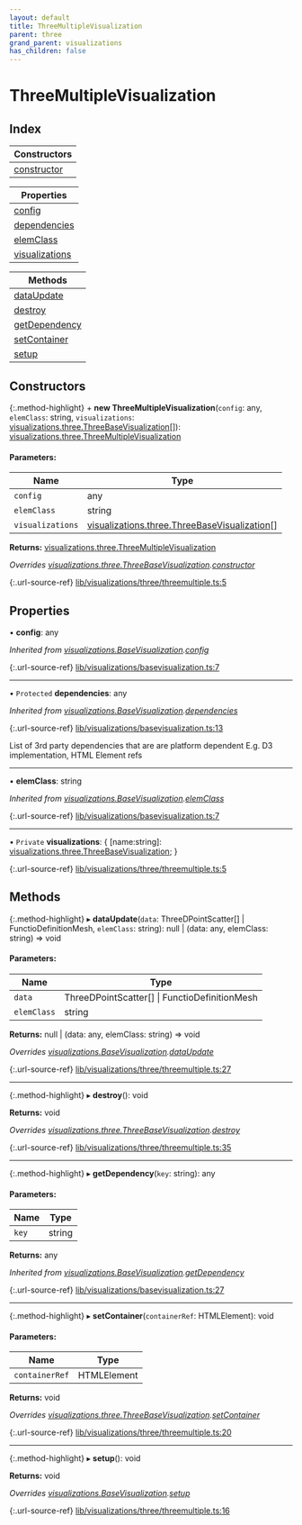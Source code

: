 ```yaml
---
layout: default
title: ThreeMultipleVisualization
parent: three
grand_parent: visualizations
has_children: false
---
```


# ThreeMultipleVisualization

## Index

| Constructors |
|-----------|
| [constructor](#constructor) |

| Properties |
|-----------|
| [config](#config) |
| [dependencies](#dependencies) |
| [elemClass](#elemclass) |
| [visualizations](#visualizations) |

| Methods |
|-----------|
| [dataUpdate](#dataupdate) |
| [destroy](#destroy) |
| [getDependency](#getdependency) |
| [setContainer](#setcontainer) |
| [setup](#setup) |

## Constructors

{:.method-highlight}
\+ **new ThreeMultipleVisualization**(`config`: any, `elemClass`: string, `visualizations`: [visualizations.three.ThreeBaseVisualization](../visualizations_three_threebasevisualization)[]): [visualizations.three.ThreeMultipleVisualization](../visualizations_three_threemultiplevisualization)

#### Parameters:

Name | Type |
------ | ------ |
`config` | any |
`elemClass` | string |
`visualizations` | [visualizations.three.ThreeBaseVisualization](../visualizations_three_threebasevisualization)[] |

**Returns:** [visualizations.three.ThreeMultipleVisualization](../visualizations_three_threemultiplevisualization)

*Overrides [visualizations.three.ThreeBaseVisualization](../visualizations_three_threebasevisualization).[constructor](../visualizations_three_threebasevisualization#constructor)*

{:.url-source-ref}
[lib/visualizations/three/threemultiple.ts:5](https://github.com/ascentcore/dataspot/blob/3098228/lib/visualizations/three/threemultiple.ts#L5)

## Properties

•  **config**: any

*Inherited from [visualizations.BaseVisualization](../visualizations_basevisualization).[config](../visualizations_basevisualization#config)*

{:.url-source-ref}
[lib/visualizations/basevisualization.ts:7](https://github.com/ascentcore/dataspot/blob/3098228/lib/visualizations/basevisualization.ts#L7)

___

• `Protected` **dependencies**: any

*Inherited from [visualizations.BaseVisualization](../visualizations_basevisualization).[dependencies](../visualizations_basevisualization#dependencies)*

{:.url-source-ref}
[lib/visualizations/basevisualization.ts:13](https://github.com/ascentcore/dataspot/blob/3098228/lib/visualizations/basevisualization.ts#L13)

List of 3rd party dependencies that are are platform dependent
E.g. D3 implementation, HTML Element refs

___

•  **elemClass**: string

*Inherited from [visualizations.BaseVisualization](../visualizations_basevisualization).[elemClass](../visualizations_basevisualization#elemclass)*

{:.url-source-ref}
[lib/visualizations/basevisualization.ts:7](https://github.com/ascentcore/dataspot/blob/3098228/lib/visualizations/basevisualization.ts#L7)

___

• `Private` **visualizations**: { [name:string]: [visualizations.three.ThreeBaseVisualization](../visualizations_three_threebasevisualization);  }

{:.url-source-ref}
[lib/visualizations/three/threemultiple.ts:5](https://github.com/ascentcore/dataspot/blob/3098228/lib/visualizations/three/threemultiple.ts#L5)

## Methods

{:.method-highlight}
▸ **dataUpdate**(`data`: ThreeDPointScatter[] \| FunctioDefinitionMesh, `elemClass`: string): null \| (data: any, elemClass: string) => void

#### Parameters:

Name | Type |
------ | ------ |
`data` | ThreeDPointScatter[] \| FunctioDefinitionMesh |
`elemClass` | string |

**Returns:** null \| (data: any, elemClass: string) => void

*Overrides [visualizations.BaseVisualization](../visualizations_basevisualization).[dataUpdate](../visualizations_basevisualization#dataupdate)*

{:.url-source-ref}
[lib/visualizations/three/threemultiple.ts:27](https://github.com/ascentcore/dataspot/blob/3098228/lib/visualizations/three/threemultiple.ts#L27)

___

{:.method-highlight}
▸ **destroy**(): void

**Returns:** void

*Overrides [visualizations.three.ThreeBaseVisualization](../visualizations_three_threebasevisualization).[destroy](../visualizations_three_threebasevisualization#destroy)*

{:.url-source-ref}
[lib/visualizations/three/threemultiple.ts:35](https://github.com/ascentcore/dataspot/blob/3098228/lib/visualizations/three/threemultiple.ts#L35)

___

{:.method-highlight}
▸ **getDependency**(`key`: string): any

#### Parameters:

Name | Type |
------ | ------ |
`key` | string |

**Returns:** any

*Inherited from [visualizations.BaseVisualization](../visualizations_basevisualization).[getDependency](../visualizations_basevisualization#getdependency)*

{:.url-source-ref}
[lib/visualizations/basevisualization.ts:27](https://github.com/ascentcore/dataspot/blob/3098228/lib/visualizations/basevisualization.ts#L27)

___

{:.method-highlight}
▸ **setContainer**(`containerRef`: HTMLElement): void

#### Parameters:

Name | Type |
------ | ------ |
`containerRef` | HTMLElement |

**Returns:** void

*Overrides [visualizations.three.ThreeBaseVisualization](../visualizations_three_threebasevisualization).[setContainer](../visualizations_three_threebasevisualization#setcontainer)*

{:.url-source-ref}
[lib/visualizations/three/threemultiple.ts:20](https://github.com/ascentcore/dataspot/blob/3098228/lib/visualizations/three/threemultiple.ts#L20)

___

{:.method-highlight}
▸ **setup**(): void

**Returns:** void

*Overrides [visualizations.BaseVisualization](../visualizations_basevisualization).[setup](../visualizations_basevisualization#setup)*

{:.url-source-ref}
[lib/visualizations/three/threemultiple.ts:16](https://github.com/ascentcore/dataspot/blob/3098228/lib/visualizations/three/threemultiple.ts#L16)
